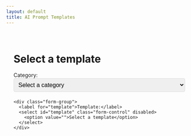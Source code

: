 ```yaml
---
layout: default
title: AI Prompt Templates
---
```


<div class="container">
  <h1>Select a template</h1>
  
  <div class="form-container">
    <div class="form-group">
      <label for="category">Category:</label>
      <select id="category" class="form-control">
        <option value="">Select a category</option>
        {% for category in site.data.templates.categories %}
          <option value="{{ category.name }}">{{ category.name }}</option>
        {% endfor %}
      </select>
    </div>

    <div class="form-group">
      <label for="template">Template:</label>
      <select id="template" class="form-control" disabled>
        <option value="">Select a template</option>
      </select>
    </div>
  </div>

  <div id="template-content" class="template-content" style="display: none;">
    <div class="template-header">
      <h2 id="template-title"></h2>
      <button id="copy-button" class="copy-button">Copy to Clipboard</button>
    </div>
    <pre id="template-text" class="template-text"></pre>
  </div>
</div>

<script>
document.addEventListener('DOMContentLoaded', function() {
  const categorySelect = document.getElementById('category');
  const templateSelect = document.getElementById('template');
  const templateContent = document.getElementById('template-content');
  const templateTitle = document.getElementById('template-title');
  const templateText = document.getElementById('template-text');
  const copyButton = document.getElementById('copy-button');

  // Store templates data
  const templates = {{ site.data.templates.categories | jsonify }};

  // Handle category selection
  categorySelect.addEventListener('change', function() {
    const selectedCategory = this.value;
    templateSelect.innerHTML = '<option value="">Select a template</option>';
    templateSelect.disabled = !selectedCategory;
    templateContent.style.display = 'none';

    if (selectedCategory) {
      const category = templates.find(cat => cat.name === selectedCategory);
      if (category) {
        category.templates.forEach(template => {
          const option = document.createElement('option');
          option.value = template.name;
          option.textContent = template.name;
          templateSelect.appendChild(option);
        });
      }
    }
  });

  // Handle template selection
  templateSelect.addEventListener('change', function() {
    const selectedCategory = categorySelect.value;
    const selectedTemplate = this.value;
    
    if (selectedCategory && selectedTemplate) {
      const category = templates.find(cat => cat.name === selectedCategory);
      const template = category.templates.find(t => t.name === selectedTemplate);
      
      if (template) {
        templateTitle.textContent = template.name;
        templateText.textContent = template.content;
        templateContent.style.display = 'block';
      }
    } else {
      templateContent.style.display = 'none';
    }
  });

  // Handle copy button
  copyButton.addEventListener('click', function() {
    const text = templateText.textContent;
    navigator.clipboard.writeText(text).then(() => {
      const originalText = this.textContent;
      this.textContent = 'Copied!';
      setTimeout(() => {
        this.textContent = originalText;
      }, 2000);
    });
  });
});
</script>

<style>
.container {
  max-width: 800px;
  margin: 0 auto;
  padding: 20px;
}

.form-container {
  margin-bottom: 30px;
}

.form-group {
  margin-bottom: 20px;
}

.form-control {
  width: 100%;
  padding: 8px;
  font-size: 16px;
  border: 1px solid #ddd;
  border-radius: 4px;
}

.template-content {
  background: #f8f9fa;
  border: 1px solid #ddd;
  border-radius: 4px;
  padding: 20px;
  margin-top: 20px;
}

.template-header {
  display: flex;
  justify-content: space-between;
  align-items: center;
  margin-bottom: 15px;
}

.template-text {
  background: white;
  padding: 15px;
  border: 1px solid #ddd;
  border-radius: 4px;
  white-space: pre-wrap;
  font-family: monospace;
  margin: 0;
}

.copy-button {
  background: #007bff;
  color: white;
  border: none;
  padding: 8px 16px;
  border-radius: 4px;
  cursor: pointer;
  font-size: 14px;
}

.copy-button:hover {
  background: #0056b3;
}
</style> 